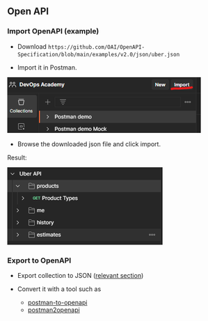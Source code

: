 ## Open API

### Import OpenAPI (example)
* Download `https://github.com/OAI/OpenAPI-Specification/blob/main/examples/v2.0/json/uber.json`

* Import it in Postman.

![img](../img/import.png)

* Browse the downloaded json file and click import.

Result:

![img](../img/uber-import.png)

### Export to OpenAPI
* Export collection to JSON ([relevant section](./about-postman.md#about-postman))

* Convert it with a tool such as
  * [postman-to-openapi](https://joolfe.github.io/postman-to-openapi/)
  * [postman2openapi](https://github.com/kevinswiber/postman2openapi)
